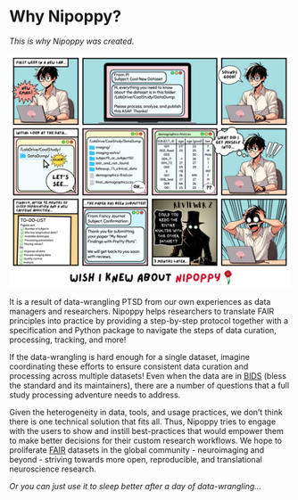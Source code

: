 # Why Nipoppy?

*This is why Nipoppy was created.*

<img alt="comic_panel_1" src="../_static/img/why_nipoppy_comic.png" width=850px>

It is a result of data-wrangling PTSD from our own experiences as data managers and researchers. Nipoppy helps researchers to translate FAIR principles into practice by providing a step-by-step protocol together with a specification and Python package to navigate the steps of data curation, processing, tracking, and more!

If the data-wrangling is hard enough for a single dataset, imagine coordinating these efforts to ensure consistent data curation and processing across multiple datasets! Even when the data are in [BIDS](https://bids.neuroimaging.io/) (bless the standard and its maintainers), there are a number of questions that a full study processing adventure needs to address.

Given the heterogeneity in data, tools, and usage practices, we don’t think there is one technical solution that fits all. Thus, Nipoppy tries to engage with the users to show and instill best-practices that would empower them to make better decisions for their custom research workflows. We hope to proliferate [FAIR](https://www.go-fair.org/fair-principles/) datasets in the global community - neuroimaging and beyond - striving towards more open, reproducible, and translational neuroscience research.

*Or you can just use it to sleep better after a day of data-wrangling…*
